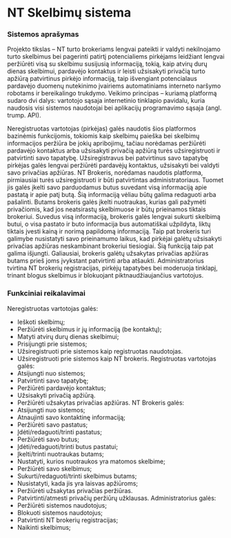 
# NT Skelbimų sistema

### Sistemos aprašymas

Projekto tikslas – NT turto brokeriams lengvai pateikti ir valdyti nekilnojamo turto skelbimus bei pagerinti patirtį potencialiems pirkėjams leidžiant lengvai peržiūrėti visą su skelbimu susijusią informaciją, tokią, kaip atvirų durų dienas skelbimui, pardavėjo kontaktus ir leisti užsisakyti privačią turto apžiūrą patvirtinus pirkėjo informaciją, taip išvengiant potencialaus pardavėjo duomenų nutekinimo įvairiems automatiniams interneto naršymo robotams ir bereikalingo trukdymo.
Veikimo principas – kuriamą platformą sudaro dvi dalys: vartotojo sąsaja internetinio tinklapio pavidalu, kuria naudosis visi sistemos naudotojai bei aplikacijų programavimo sąsaja (angl. trump. API).

Neregistruotas vartotojas (pirkėjas) galės naudotis šios platformos bazinėmis funkcijomis, tokiomis kaip skelbimų paieška bei skelbimų informacijos peržiūra be jokių apribojimų, tačiau norėdamas peržiūrėti pardavėjo kontaktus arba užsisakyti privačią apžiūrą turės užsiregistruoti ir patvirtinti savo tapatybę. Užsiregistravus bei patvirtinus savo tapatybę pirkėjas galės lengvai peržiūrėti pardavėjų kontaktus, užsisakyti bei valdyti savo privačias apžiūras. 
NT Brokeris, norėdamas naudotis platforma, pirmiausiai turės užsiregistruoti ir būti patvirtintas administratoriaus. Tuomet jis galės įkelti savo parduodamus butus suvedant visą informaciją apie pastatą ir apie patį butą. Šią informaciją vėliau būtų galima redaguoti arba pašalinti. Butams brokeris galės įkelti nuotraukas, kurias gali pažymėti privačiomis, kad jos neatsirastų skelbimuose ir būtų prieinamos tiktais brokeriui. Suvedus visą informaciją, brokeris galės lengvai sukurti skelbimą butui, o visa pastato ir buto informacija bus automatiškai užpildyta, liktų tiktais įvesti kainą ir norimą papildomą informaciją. Taip pat brokeris turi galimybe nusistatyti savo prieinamumo laikus, kad pirkėjai galėtų užsisakyti privačias apžiūras neskambinant brokeriui tiesiogiai. Šią funkciją taip pat galima išjungti. Galiausiai, brokeris galėtų užsakytas privačias apžiūras butams prieš joms įvykstant patvirtinti arba atšaukti.
Administratorius tvirtina NT brokerių registracijas, pirkėjų tapatybes bei moderuoja tinklapį, trinant blogus skelbimus ir blokuojant piktnaudžiaujančius vartotojus.

### Funkciniai reikalavimai

Neregistruotas vartotojas galės:
- Ieškoti skelbimų;
- Peržiūrėti skelbimus ir jų informaciją (be kontaktų);
- Matyti atvirų durų dienas skelbimui;
- Prisijungti prie sistemos;
- Užsiregistruoti prie sistemos kaip registruotas naudotojas.
- Užsiregistruoti prie sistemos kaip NT brokeris.
Registruotas vartotojas galės:
- Atsijungti nuo sistemos;
- Patvirtinti savo tapatybę;
- Peržiūrėti pardavėjo kontaktus;
- Užsisakyti privačią apžiūrą.
- Peržiūrėti užsakytas privačias apžiūras.
NT Brokeris galės:
- Atsijungti nuo sistemos;
- Atnaujinti savo kontaktinę informaciją;
- Peržiūrėti savo pastatus;
- Įdėti/redaguoti/trinti pastatus;
- Peržiūrėti savo butus;
- Įdėti/redaguoti/trinti butus pastatui;
- Įkelti/trinti nuotraukas butams;
- Nustatyti, kurios nuotraukos yra matomos skelbime;
- Peržiūrėti savo skelbimus;
- Sukurti/redaguoti/trinti skelbimus butams;
- Nusistatyti, kada jis yra laisvas apžiūroms;
- Peržiūrėti užsakytas privačias peržiūras.
- Patvirtinti/atmesti privačių peržiūrų užklausas.
Administratorius galės:
- Peržiūrėti sistemos naudotojus;
- Blokuoti sistemos naudotojus;
- Patvirtinti NT brokerių registracijas;
- Naikinti skelbimus;
